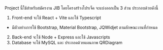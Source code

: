 Project นี้ใช้สำหรับสมัครงาน JIB 
โดยโครงสร้างโปรเจ็ค จะแบ่งออกเป็น 3 ส่วน ประกอบด้วยดังนี้
1. Front-end จะใช้ React + Vite และใช้ Typescript
  - มีตัวอย่างการใช้ Bootstrap, Material Bootstrap, JQWidjet ตามลักษณะงานที่กำหนด
2. Back-end จะใช้ Node + Express และใช้ Javascripts
3. Database จะใช้ MySQL และ ประกอดด้วยแผนภาพ QRDiagram
